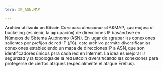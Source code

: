 ```yaml
---
term: IP_ASN.MAP

---
```

Archivo utilizado en Bitcoin Core para almacenar el ASMAP, que mejora el bucketing (es decir, la agrupación) de direcciones IP basándose en Números de Sistema Autónomo (ASN). En lugar de agrupar las conexiones salientes por prefijos de red IP (/16), este archivo permite diversificar las conexiones estableciendo un mapa de direcciones IP a ASN, que son identificadores únicos para cada red en Internet. La idea es mejorar la seguridad y la topología de la red Bitcoin diversificando las conexiones para protegerse de ciertos ataques (especialmente el ataque Erebus).